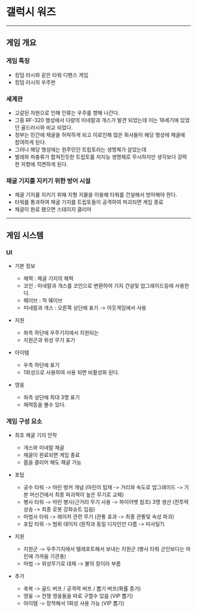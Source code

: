 # 갤럭시 워즈
---
## 게임 개요
### 게임 특징
- 킹덤 러시와 같은 타워 디펜스 게임
- 킹덤 러시의 우주판

### 세계관
- 고갈된 자원으로 인해 인류는 우주를 향해 나간다. 
- 그중 RF-320 행성에서 다량의 미네랄과 개스가 발견 되었는데 이는 18세기에 있었던 골드러시와 비교 되었다. 
- 정부는 민간에 채굴을 허락하게 되고 이로인해 많은 회사들이 해당 행성에 채굴에 참여하게 된다.
- 그러나 해당 행성에는 원주민인 트립토라는 생명체가 살았는데 
- 벌레와 파충류가 합쳐진듯한 트립토를 저지능 생명체로 무시하지만 생각보다 강력한 저항에 직면하게 된다. 

### 채굴 기지를 지키기 위한 방어 시설 
- 채굴 기지를 지키기 위해 지형 지물을 이용해 타워를 건설해서 방어해야 한다. 
- 타워를 통과하여 채굴 기지를 트립토들이 공격하여 파괴되면 게임 종료 
- 채굴이 완료 됐으면 스테이지 클리어 
---
## 게임 시스템
### UI
- 기본 정보
  - 체력 : 체굴 기지의 체력 
  - 코인 : 미네랄과 개스를 코인으로 변환하여 기지 건설및 업그레이드등에 사용한다.
  - 웨이브 : 적 웨이브
  - 미네랄과 개스 : 오른쪽 상단에 표기 -> 아웃게임에서 사용 

- 지원 
  - 좌측 하단에 우주기지에서 지원되는 
  - 지원군과 위성 무기 표기 

- 아이템
  - 우측 하단에 표기 
  - 1회성으로 사용하여 사용 되면 비활성화 된다.

- 영웅
  - 좌측 상단에 최대 3명 표기
  - 체력등을 볼수 있다. 

### 게임 구성 요소
- 최초 채굴 기지 안착 
  - 개스와 미네랄 채굴
  - 채굴이 완료되면 게임 종료
  - 몹을 클리어 해도 채굴 가능
    
- 포탑
  - 궁수 타워 -> 마린 벙커 개념 (마린이 탑재 -> 거리와 속도로 업그레이드 -> 기본 머신건에서 최종 파괴력이 높은 무기로 교체) 
  - 병사 타워 -> 마린 병사(근거리 무기 사용 -> 파이어벳 참조) 3명 생산 (전투력 상승 -> 최종 로봇 강화슈트 입음)
  - 마법사 타워 -> 레이저 관련 무기 (관통 효과 -> 최종 관통및 속성 파괴)
  - 포탑 타워 -> 범위 데미지 (원작과 동일 디자인만 다름 -> 미사일?)

- 지원
  - 지원군 -> 우주기지에서 텔레포트해서 보내는 지원군 (병사 타워 군인보다는 마린에 가까움 기관총)
  - 마법 -> 위성무기로 대체 -> 불의 창이라 부름

- 추가 
  - 축복 -> 골드 버프 / 공격력 버프 / 뽑기 버프(확률 증가)
  - 영웅 -> 전쟁 영웅들을 따로 구할수 있음 (VIP 뽑기)
  - 아이템 -> 장착해서 1회성 사용 가능 (VIP 뽑기)




